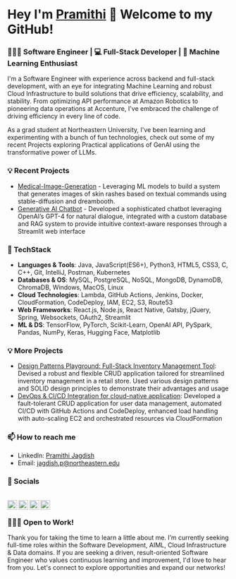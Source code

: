 # Hey I'm [Pramithi](https://pramitij.github.io) 👋 Welcome to my GitHub!

### 👩🏽‍💻 Software Engineer | 💻 Full-Stack Developer | 🤖 Machine Learning Enthusiast

I'm a Software Engineer with experience across backend and full-stack development, with an eye for integrating Machine Learning and robust Cloud Infrastructure to build solutions that drive efficiency, scalability, and stability. From optimizing API performance at Amazon Robotics to pioneering data operations at Accenture, I've embraced the challenge of driving efficiency in every line of code. 

As a grad student at Northeastern University, I've been learning and experimenting with a bunch of fun technologies, check out some of my recent Projects exploring Practical applications of GenAI using the transformative power of LLMs.

### 💡 Recent Projects

- [Medical-Image-Generation](https://github.com/pramitij/Medical-Image-Generation) - Leveraging ML models to build a system that generates images of skin rashes based on textual commands using stable-diffusion and dreambooth.
- [Generative AI Chatbot](https://github.com/pramitij/LLM-Powered-Travel-Agency-ChatBot) - Developed a sophisticated chatbot leveraging OpenAI’s GPT-4 for natural dialogue, integrated with a custom database and RAG system to provide intuitive context-aware responses through a Streamlit web interface

### 🚀 TechStack

- **Languages & Tools**: Java, JavaScript(ES6+), Python3, HTML5, CSS3, C, C++, Git, IntelliJ, Postman, Kubernetes
- **Databases & OS**: MySQL, PostgreSQL, NoSQL, MongoDB, DynamoDB, ChromaDB, Windows, MacOS, Linux
- **Cloud Technologies**: Lambda, GitHub Actions, Jenkins, Docker, CloudFormation, CodeDeploy, IAM, EC2, S3, Route53
- **Web Frameworks**: React.js, Node.js, React Native, Gatsby, jQuery, Spring, Websockets, OAuth2, Streamlit
- **ML & DS**: TensorFlow, PyTorch, Scikit-Learn, OpenAI API, PySpark, Pandas, NumPy, Keras, Hugging Face, Matplotlib

### 💡 More Projects

- [Design Patterns Playground: Full-Stack Inventory Management Tool](https://github.com/pramitij/Design-Patterns-Final-Project): Devised a robust and flexible CRUD application tailored for streamlined inventory management in a retail store. Used various design patterns and SOLID design principles to demonstrate their advantages and usage
- [DevOps & CI/CD Integration for cloud-native application](https://github.com/pramitij/infrastructure): Developed a fault-tolerant CRUD application for user data management, automated CI/CD with GitHub Actions and CodeDeploy, enhanced load handling with auto-scaling EC2 and orchestrated resources via CloudFormation

### 📫 How to reach me

- LinkedIn: [Pramithi Jagdish](linkedin.com/in/pramithi-jagdish)
- Email: jagdish.p@northeastern.edu

### 📱 Socials  

<br/>
<a href="https://twitter.com/ByteBabe_">
<img align="left" alt="Pramithi Jagdish | Twitter" width="22px" src="https://www.svgrepo.com/show/475689/twitter-color.svg" />
</a>
<a href="https://www.linkedin.com/in/pramithi-jagdish/">
<img align="left" alt="Pramithi Jagdish" width="22px" src="https://www.svgrepo.com/show/110195/linkedin.svg" />
</a>
<a href="https://medium.com/@bytebabe">
<img align="left" alt="Pramithi Jagdish" width="22px" src="https://www.svgrepo.com/show/419920/medium.svg" />
</a> 
<a href="https://www.instagram.com/pramithijagdish/">
<img align="left" alt="Pramithi Jagdish" width="22px" src="https://www.svgrepo.com/show/14412/instagram.svg" />
</a>
<br/>

### 👩🏽‍💼 Open to Work! 

Thank you for taking the time to learn a little about me. I’m currently seeking full-time roles within the Software Development, AIML, Cloud Infrastructure & Data domains. If you are seeking a driven, result-oriented Software Engineer who values continuous learning and improvement, I'd love to hear from you. Let's connect to explore opportunities and expand our networks!

